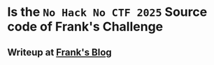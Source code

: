 # Is the `No Hack No CTF 2025` Source code of Frank's Challenge
## Writeup at [Frank's Blog](https://blog.frankk.uk/posts/nhnc-2025/)
